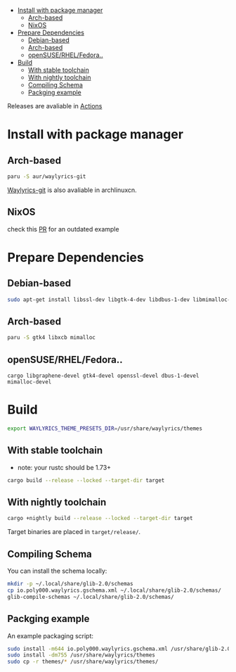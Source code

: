 
- [Install with package manager](#install-with-package-manager)
  - [Arch-based](#arch-based)
  - [NixOS](#nixos)
- [Prepare Dependencies](#prepare-dependencies)
  - [Debian-based](#debian-based)
  - [Arch-based](#arch-based-1)
  - [openSUSE/RHEL/Fedora..](#opensuserhelfedora)
- [Build](#build)
  - [With stable toolchain](#with-stable-toolchain)
  - [With nightly toolchain](#with-nightly-toolchain)
  - [Compiling Schema](#compiling-schema)
  - [Packging example](#packging-example)

Releases are avaliable in [Actions](https://github.com/waylyrics/waylyrics/actions/workflows/smoketest.yml)

# Install with package manager

## Arch-based

```bash
paru -S aur/waylyrics-git
```

[Waylyrics-git](https://github.com/archlinuxcn/repo/tree/master/archlinuxcn/waylyrics-git) is also avaliable in archlinuxcn.

## NixOS

check this [PR](https://github.com/NixOS/nixpkgs/pull/231984) for an outdated example

# Prepare Dependencies

## Debian-based

```bash
sudo apt-get install libssl-dev libgtk-4-dev libdbus-1-dev libmimalloc-dev
```

## Arch-based

```bash
paru -S gtk4 libxcb mimalloc
```

## openSUSE/RHEL/Fedora..

```
cargo libgraphene-devel gtk4-devel openssl-devel dbus-1-devel mimalloc-devel
```

# Build

```bash
export WAYLYRICS_THEME_PRESETS_DIR=/usr/share/waylyrics/themes
```

## With stable toolchain

* note: your rustc should be 1.73+

```bash
cargo build --release --locked --target-dir target
```

## With nightly toolchain

```bash
cargo +nightly build --release --locked --target-dir target
```

Target binaries are placed in `target/release/`.

## Compiling Schema

You can install the schema locally:

```bash
mkdir -p ~/.local/share/glib-2.0/schemas
cp io.poly000.waylyrics.gschema.xml ~/.local/share/glib-2.0/schemas/
glib-compile-schemas ~/.local/share/glib-2.0/schemas/
```

## Packging example

An example packaging script:

```bash
sudo install -m644 io.poly000.waylyrics.gschema.xml /usr/share/glib-2.0/schemas/
sudo install -dm755 /usr/share/waylyrics/themes
sudo cp -r themes/* /usr/share/waylyrics/themes/
```